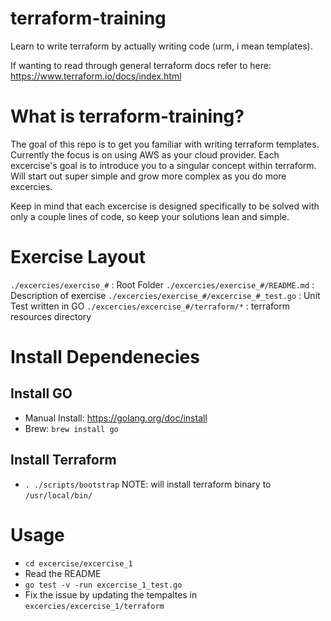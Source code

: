 # terraform-training

Learn to write terraform by actually writing code (urm, i mean templates).

If wanting to read through general terraform docs refer to here: https://www.terraform.io/docs/index.html

# What is terraform-training?

The goal of this repo is to get you familiar with writing terraform templates. Currently the focus is on using AWS as your cloud provider. Each excercise's goal is to introduce you to a singular concept within terraform. Will start out super simple and grow more complex as you do more excercies.

Keep in mind that each excercise is designed specifically to be solved with only a couple lines of code, so keep your solutions lean and simple.

# Exercise Layout

`./excercies/exercise_#`                       : Root Folder
`./excercies/exercise_#/README.md`             : Description of exercise
`./excercies/exercise_#/excercise_#_test.go`   : Unit Test written in GO
`./excercies/excercise_#/terraform/*`          : terraform resources directory

# Install Dependenecies

## Install GO
- Manual Install: https://golang.org/doc/install
- Brew: `brew install go`

## Install Terraform
- `. ./scripts/bootstrap` NOTE: will install terraform binary to `/usr/local/bin/`

# Usage
- `cd excercise/excercise_1`
- Read the README
- `go test -v -run excercise_1_test.go`
- Fix the issue by updating the tempaltes in `excercies/excercise_1/terraform`
